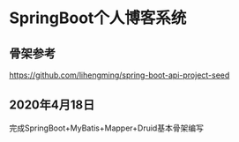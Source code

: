 # SpringBoot个人博客系统

 

## 骨架参考

https://github.com/lihengming/spring-boot-api-project-seed

## 2020年4月18日

完成SpringBoot+MyBatis+Mapper+Druid基本骨架编写

